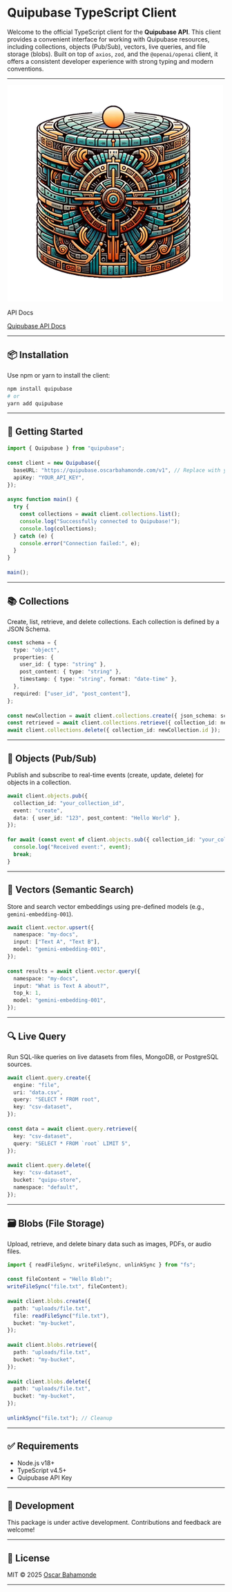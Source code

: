# Quipubase TypeScript Client

Welcome to the official TypeScript client for the **Quipubase API**. This client provides a convenient interface for working with Quipubase resources, including collections, objects (Pub/Sub), vectors, live queries, and file storage (blobs). Built on top of `axios`, `zod`, and the `@openai/openai` client, it offers a consistent developer experience with strong typing and modern conventions.

---

![Quipubase Logo](logo.png)

API Docs

[Quipubase API Docs](https://quipubase.oscarbahamonde.com/docs)

---

## 📦 Installation

Use npm or yarn to install the client:

```bash
npm install quipubase
# or
yarn add quipubase
```

---

## 🚀 Getting Started

```ts
import { Quipubase } from "quipubase";

const client = new Quipubase({
  baseURL: "https://quipubase.oscarbahamonde.com/v1", // Replace with your base URL
  apiKey: "YOUR_API_KEY",
});

async function main() {
  try {
    const collections = await client.collections.list();
    console.log("Successfully connected to Quipubase!");
    console.log(collections);
  } catch (e) {
    console.error("Connection failed:", e);
  }
}

main();
```

---

## 📚 Collections

Create, list, retrieve, and delete collections. Each collection is defined by a JSON Schema.

```ts
const schema = {
  type: "object",
  properties: {
    user_id: { type: "string" },
    post_content: { type: "string" },
    timestamp: { type: "string", format: "date-time" },
  },
  required: ["user_id", "post_content"],
};

const newCollection = await client.collections.create({ json_schema: schema });
const retrieved = await client.collections.retrieve({ collection_id: newCollection.id });
await client.collections.delete({ collection_id: newCollection.id });
```

---

## 🔄 Objects (Pub/Sub)

Publish and subscribe to real-time events (create, update, delete) for objects in a collection.

```ts
await client.objects.pub({
  collection_id: "your_collection_id",
  event: "create",
  data: { user_id: "123", post_content: "Hello World" },
});

for await (const event of client.objects.sub({ collection_id: "your_collection_id" })) {
  console.log("Received event:", event);
  break;
}
```

---

## 🧠 Vectors (Semantic Search)

Store and search vector embeddings using pre-defined models (e.g., `gemini-embedding-001`).

```ts
await client.vector.upsert({
  namespace: "my-docs",
  input: ["Text A", "Text B"],
  model: "gemini-embedding-001",
});

const results = await client.vector.query({
  namespace: "my-docs",
  input: "What is Text A about?",
  top_k: 1,
  model: "gemini-embedding-001",
});
```

---

## 🔍 Live Query

Run SQL-like queries on live datasets from files, MongoDB, or PostgreSQL sources.

```ts
await client.query.create({
  engine: "file",
  uri: "data.csv",
  query: "SELECT * FROM root",
  key: "csv-dataset",
});

const data = await client.query.retrieve({
  key: "csv-dataset",
  query: "SELECT * FROM `root` LIMIT 5",
});

await client.query.delete({
  key: "csv-dataset",
  bucket: "quipu-store",
  namespace: "default",
});
```

---

## 🗃️ Blobs (File Storage)

Upload, retrieve, and delete binary data such as images, PDFs, or audio files.

```ts
import { readFileSync, writeFileSync, unlinkSync } from "fs";

const fileContent = "Hello Blob!";
writeFileSync("file.txt", fileContent);

await client.blobs.create({
  path: "uploads/file.txt",
  file: readFileSync("file.txt"),
  bucket: "my-bucket",
});

await client.blobs.retrieve({
  path: "uploads/file.txt",
  bucket: "my-bucket",
});

await client.blobs.delete({
  path: "uploads/file.txt",
  bucket: "my-bucket",
});

unlinkSync("file.txt"); // Cleanup
```

---

## ✅ Requirements

- Node.js v18+
- TypeScript v4.5+
- Quipubase API Key

---

## 🧪 Development

This package is under active development. Contributions and feedback are welcome!

---

## 🧾 License

MIT © 2025 [Oscar Bahamonde](https://github.com/bahamondeX)

---